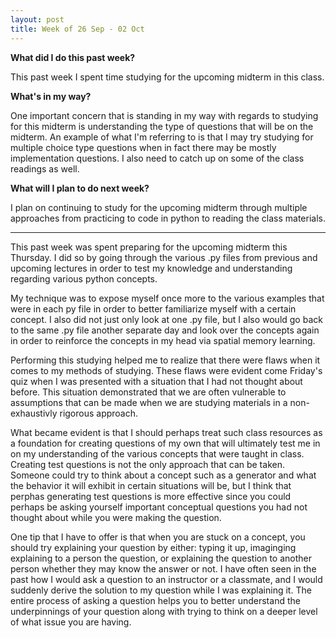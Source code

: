 ```yaml
---
layout: post
title: Week of 26 Sep - 02 Oct
---
```

<b>What did I do this past week?</b><br>
<p>This past week I spent time studying for the upcoming midterm in this class.</p>
<b>What's in my way?</b><br>
<p>One important concern that is standing in my way with regards to studying for this midterm is understanding the type of questions that 
will be on the midterm. An example of what I'm referring to is that I may try studying for multiple choice type questions when in fact there may be mostly implementation questions. I also need to catch up on some of the class readings as well.</p>
<b>What will I plan to do next week?</b><br>
<p>I plan on continuing to study for the upcoming midterm through multiple approaches from practicing to code in python to reading the class materials.</p>
<hr>
<p class="indented">This past week was spent preparing for the upcoming midterm this Thursday. I did so by going through the various .py files from previous and upcoming lectures in order to test my knowledge and understanding regarding various python concepts.</p>
<p class="indented">My technique was to expose myself once more to the various examples that were in each py file in order to better familiarize myself with a certain concept. I also did not just only look at one .py file, but I also would go back to the same .py file another separate day and look over the concepts again in order to reinforce the concepts in my head via spatial memory learning.</p>
<p class="indented">Performing this studying helped me to realize that there were flaws when it comes to my methods of studying. These flaws were evident come Friday's quiz when I was presented with a situation that I had not thought about before. This situation demonstrated that we are often vulnerable to assumptions that can be made when we are studying materials in a non-exhaustivly rigorous approach.</p>
<p class="indented">What became evident is that I should perhaps treat such class resources as a foundation for creating questions of my own that will ultimately test me in on my understanding of the various concepts that were taught in class. Creating test questions is not the only approach that can be taken. Someone could try to think about a concept such as a generator and what the behavior it will exhibit in certain situations will be, but I think that perphas generating test questions is more effective since you could perhaps be asking yourself important conceptual questions you had not thought about while you were making the question.</p>
<p class="indented">One tip that I have to offer is that when you are stuck on a concept, you should try explaining your question by either: typing it up, imaginging explaining to a person the question, or explaining the question to another person whether they may know the answer or not. I have often seen in the past how I would ask a question to an instructor or a classmate, and I would suddenly derive the solution to my question while I was explaining it. The entire process of asking a question helps you to better understand the underpinnings of your question along with trying to think on a deeper level of what issue you are having.</p>
